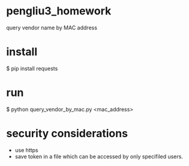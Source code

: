 # pengliu3_homework
query vendor name by MAC address

# install
$ pip install requests

# run
$ python query_vendor_by_mac.py <mac_address>

# security considerations
- use https
- save token in a file which can be accessed by only specifiled users.
